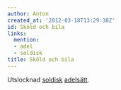 ```yaml
---
author: Anton
created_at: '2012-03-18T13:29:38Z'
id: Sköld och bila
links:
  mention:
  - adel
  - soldisk
title: Sköld och bila
---
```


Utslocknad [soldisk][] [adelsätt].

  [soldisk]: soldisk
  [adelsätt]: adel
